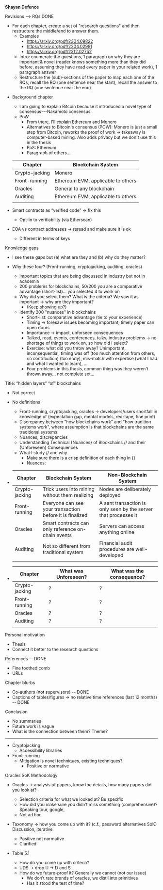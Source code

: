 **Shayan Defence**



Revisions
--> RQs DONE
* For each chapter, create a set of "research questions" and then restructure the middle/end to answer them. 
  * Examples
    * https://arxiv.org/pdf/2304.09822
    * https://arxiv.org/pdf/2304.02981
    * https://arxiv.org/pdf/2312.02752
  * Intro: enumerate the questions, 1 paragraph on why they are important & novel (reader knows something more than they did before, assuming they have read every paper in your related work), 1 paragraph answer
  * Restructure the (sub)-sections of the paper to map each one of the RQs, recall the RQ (one sentence near the start), recall the answer to the RQ (one sentence near the end)

- Background chapter

  - I am going to explain Bitcoin because it introduced a novel type of consensus---Nakamoto consensus
  - PoW
    - From there, I'll explain Ethereum and Monero
    - Alternatives to Bitcoin's consensus (POW): Monero is just a small step from Bitcoin, reworks the proof of work -> takeaway is computer-based mining. Also adds privacy but we don't use this in the thesis
    - PoS: Ethereum
    - Paragraph of others...

  | Chapter        | Blockchain System                  |
  | -------------- | ---------------------------------- |
  | Crypto-jacking | Monero                             |
  | Front-running  | Ethereum EVM, applicable to others |
  | Oracles        | General to any blockchain          |
  | Auditing       | Ethereum EVM, applicable to others |
  |                |                                    |

- Smart contracts as “verified code” -> fix this
  - Opt-in to verifiability (via Etherscan)

  

- EOA vs contract addresses -> reread and make sure it is ok
  - Different in terms of keys



Knowledge gaps

- I see these gaps but (a) what are they and (b) why do they matter?

- Why these four? (Front-running, cryptojacking, auditing, oracles)
  - Important topics that are being discussed in industry but not in academia
  - 200 problems for blockchains, 50/200 you are a comparative advantage (short-list)… you selected 4 to work on
  - Why did you select them? What is the criteria? We saw it as important -> why are they important? 
    - (Keep showing up?)
  - Identify 200 "nuances" in blockchains
    - Short-list: comparative advantage (tie to your experience)
    - Timing -> foresaw issues becoming important, timely paper can open doors
    - Importance -> impact, unforseen consequences
    - Talked, read, events, conferences, talks, industry problems -> no shortage of things to work on, so how did I select?
    - Exercise: what did you throw away? Unimportant, inconsequential, timing was off (too much attention from others, no contribution) (too early), mis-match with expertise (what I had and what I wanted to learn), ...
    - Four problems in this thesis, common thing was they weren't thrown away... not complete set...



Title: “hidden layers” “of” blockchains

- Not correct

- No definitions
  - Front-running, cryptojacking, oracles -> developers/users shortfall in knowledge of (expectation gap, mental models, red-tape, fine print)
  - Discrepancy between "how blockchains work" and "how tradition systems work", where assumption is that blockchains are the same traditional systems
  - Nuances, discrepancies

  * Understanding Technical {Nuances} of Blockchains // and their {Unforeseen} Consequences
  * What I study // and why
    * Make sure there is a crisp definition of each thing in {}
    * Nuances:
  
- | Chapter        | Blockchain System                                        | Non-Blockchain System                                        |
  | -------------- | -------------------------------------------------------- | ------------------------------------------------------------ |
  | Crypto-jacking | Trick users into mining without them realizing           | Nodes are deliberately deployed                              |
  | Front-running  | Everyone can see your transaction before it is finalized | A sent transaction is only seen by the server that processes it |
  | Oracles        | Smart contracts can only reference on-chain events       | Servers can access anything online                           |
  | Auditing       | Not so different from traditional system                 | Financial audit procedures are well-developed                |
  |                |                                                          |                                                              |

- | Chapter        | What was Unforeseen? | What was the consequence? |
  | -------------- | -------------------- | ------------------------- |
  | Crypto-jacking | ?                    | ?                         |
  | Front-running  | ?                    | ?                         |
  | Oracles        | ?                    | ?                         |
  | Auditing       | ?                    | ?                         |
  |                |                      |                           |



Personal motivation
- Thesis
- Connect it better to the research questions



References -- DONE
- Fine toothed comb
- URLs



Chapter blurbs

- Co-authors (not supervisors) -- DONE
- Captions of tables/figures -> no relative time references (last 12 months) -- DONE

 

Conclusion
- No summaries
- Future work is vague
- What is the connection between them? Theme?









---



- Cryptojacking
  - Accessibility libraries
- Front-running
  - Mitigation is novel techniques, existing techniques?
    - Positive or normative



Oracles SoK Methodology

- Oracles -> analysis of papers, know the details, how many papers did you look at?
  - Selection criteria for what we looked at? Be specific
  - How did you make sure you didn’t miss something (comprehensive)? Speaking tour, google, 
  - Not ad hoc

- Taxonomy -> how you come up with it? (c.f., password alternatives SoK) Discussion, iterative 
  - Positive not normative
  - Clarified 

- Table 5.1
  - How do you come up with criteria?
  - UDS -> drop U -> D and S
  - How do we future-proof it? Generally we cannot (not our issue)
    - We don’t rate brands of oracles, we distil into primitives
    - Has it stood the test of time?

  



